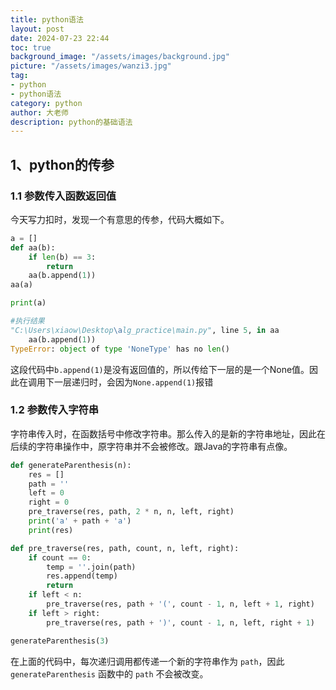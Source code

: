 ```yaml
---
title: python语法
layout: post
date: 2024-07-23 22:44
toc: true
background_image: "/assets/images/background.jpg"
picture: "/assets/images/wanzi3.jpg"
tag:
- python
- python语法
category: python
author: 大老师
description: python的基础语法
---
```


## 1、python的传参

### 1.1 参数传入函数返回值

今天写力扣时，发现一个有意思的传参，代码大概如下。

```python
a = []
def aa(b):
    if len(b) == 3:
        return
    aa(b.append(1))
aa(a)

print(a)

#执行结果
"C:\Users\xiaow\Desktop\alg_practice\main.py", line 5, in aa
    aa(b.append(1))
TypeError: object of type 'NoneType' has no len()
```

这段代码中`b.append(1)`是没有返回值的，所以传给下一层的是一个None值。因此在调用下一层递归时，会因为`None.append(1)`报错

### 1.2  参数传入字符串

字符串传入时，在函数括号中修改字符串。那么传入的是新的字符串地址，因此在后续的字符串操作中，原字符串并不会被修改。跟Java的字符串有点像。

```python
def generateParenthesis(n):
    res = []
    path = ''
    left = 0
    right = 0
    pre_traverse(res, path, 2 * n, n, left, right)
    print('a' + path + 'a')
    print(res)

def pre_traverse(res, path, count, n, left, right):
    if count == 0:
        temp = ''.join(path)
        res.append(temp)
        return
    if left < n:
        pre_traverse(res, path + '(', count - 1, n, left + 1, right)
    if left > right:
        pre_traverse(res, path + ')', count - 1, n, left, right + 1)

generateParenthesis(3)
```

在上面的代码中，每次递归调用都传递一个新的字符串作为 `path`，因此 `generateParenthesis` 函数中的 `path` 不会被改变。